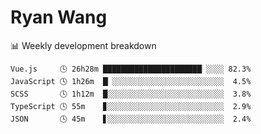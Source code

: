 # Ryan Wang

 <!-- waka-box start -->
📊 Weekly development breakdown
```text
Vue.js     🕓 26h28m ██████████████████████▏░░░░ 82.3%
JavaScript 🕓 1h26m  █▏░░░░░░░░░░░░░░░░░░░░░░░░░  4.5%
SCSS       🕓 1h12m  █░░░░░░░░░░░░░░░░░░░░░░░░░░  3.8%
TypeScript 🕓 55m    ▊░░░░░░░░░░░░░░░░░░░░░░░░░░  2.9%
JSON       🕓 45m    ▋░░░░░░░░░░░░░░░░░░░░░░░░░░  2.4%
```
<!-- Powered by https://github.com/YouEclipse/waka-box-go . -->
<!-- waka-box end -->